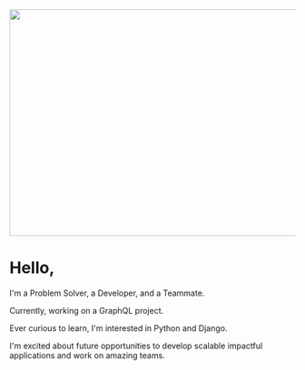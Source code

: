 


<img src='https://media.giphy.com/media/WOUM9ZfxUZhhJHtJr3/giphy.gif' width="800" height="400"/>

# Hello,
 I'm a Problem Solver, a Developer, and a Teammate.

Currently, working on a GraphQL project.

Ever curious to learn, I'm interested in Python and Django.

I'm excited about future opportunities to develop scalable impactful applications and work on amazing teams.

<!--
**J2Macwilliams/J2Macwilliams** is a ✨ _special_ ✨ repository because its `README.md` (this file) appears on your GitHub profile.

Here are some ideas to get you started:

- 🔭 I’m currently working on ...
- 🌱 I’m currently learning ...
- 👯 I’m looking to collaborate on ...
- 🤔 I’m looking for help with ...
- 💬 Ask me about ...
- 📫 How to reach me: ...
- 😄 Pronouns: ...
- ⚡ Fun fact: ...
-->
